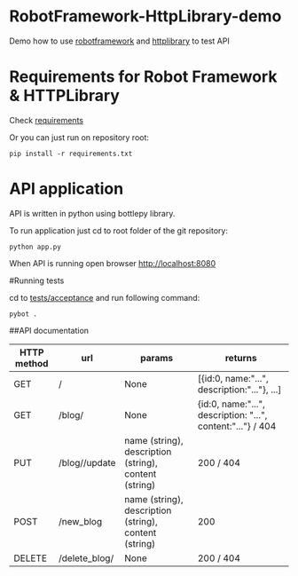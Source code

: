 RobotFramework-HttpLibrary-demo
===============================

Demo how to use [robotframework](http://www.robotframework.org) and [httplibrary](https://github.com/bulkan/robotframework-requests/#readme) to test API


# Requirements for Robot Framework & HTTPLibrary
Check [requirements](https://github.com/Atihinen/RobotFramework-HttpLibrary-demo/blob/master/requirements.txt)

Or you can just run on repository root:
```shell
pip install -r requirements.txt
```

# API application
API is written in python using bottlepy library.

To run application just cd to root folder of the git repository:
```shell
python app.py
```

When API is running open browser [http://localhost:8080](http://localhost:8080)

#Running tests

cd to [tests/acceptance](https://github.com/Atihinen/RobotFramework-HttpLibrary-demo/tree/master/tests/acceptance) and run following command:
```shell
pybot .
```

##API documentation

HTTP method | url | params | returns
------------|-----|--------|--------
GET | / | None | [{id:0, name:"...", description:"..."}, ...]
GET | /blog/<id> | None | {id:0, name:"...", description: "...", content:"..."} / 404
PUT | /blog/<id>/update | name (string), description (string), content (string) | 200 / 404
POST | /new_blog | name (string), description (string), content (string) | 200
DELETE | /delete_blog/<id> | None | 200 / 404